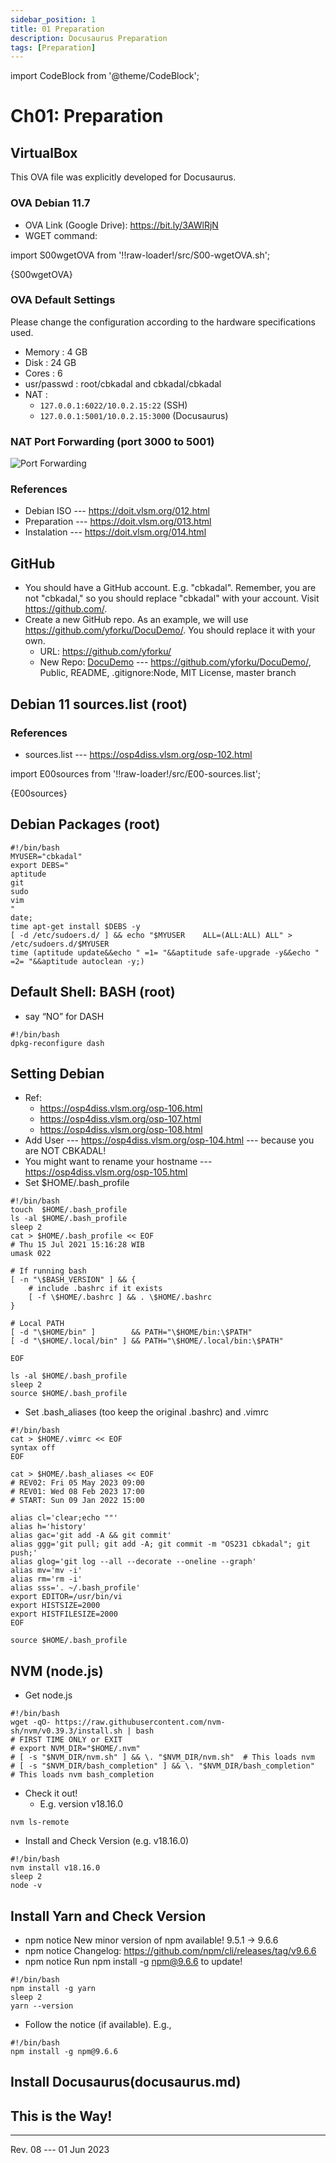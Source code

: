 ```yaml
---
sidebar_position: 1
title: 01 Preparation
description: Docusaurus Preparation
tags: [Preparation]
---
```

import CodeBlock from '@theme/CodeBlock';

# Ch01: Preparation

## VirtualBox

This OVA file was explicitly developed for Docusaurus.

### OVA Debian 11.7
* OVA Link (Google Drive): <https://bit.ly/3AWlRjN>
* WGET command:

import S00wgetOVA from '!!raw-loader!/src/S00-wgetOVA.sh';

<CodeBlock language="bash">{S00wgetOVA}</CodeBlock>

### OVA Default Settings

Please change the configuration according to the hardware specifications used.
* Memory     :  4 GB
* Disk       : 24 GB
* Cores      :  6
* usr/passwd : root/cbkadal and cbkadal/cbkadal
* NAT        : 
  * `127.0.0.1:6022/10.0.2.15:22` (SSH)
  * `127.0.0.1:5001/10.0.2.15:3000` (Docusaurus)

### NAT Port Forwarding (port 3000 to 5001)

![Port Forwarding](/img/debVBOX-034.jpg)

### References
* Debian ISO --- <https://doit.vlsm.org/012.html>
* Preparation --- <https://doit.vlsm.org/013.html>
* Instalation --- <https://doit.vlsm.org/014.html>

## GitHub
* You should have a GitHub account. E.g. "cbkadal".
  Remember, you are not "cbkadal," so you should replace "cbkadal" with your account.
  Visit <https://github.com/>.
* Create a new GitHub repo. As an example, we will use <https://github.com/yforku/DocuDemo/>.
  You should replace it with your own.
  * URL: <https://github.com/yforku/>
  * New Repo: [DocuDemo](https://github.com/yforku/DocuDemo/) --- <https://github.com/yforku/DocuDemo/>, Public, README, .gitignore:Node, MIT License, master branch

## Debian 11 sources.list (root)
### References
* sources.list --- <https://osp4diss.vlsm.org/osp-102.html>

import E00sources from '!!raw-loader!/src/E00-sources.list';

<CodeBlock language="bash">{E00sources}</CodeBlock>

## Debian Packages (root)

```
#!/bin/bash
MYUSER="cbkadal"
export DEBS="
aptitude
git
sudo
vim
"
date;
time apt-get install $DEBS -y
[ -d /etc/sudoers.d/ ] && echo "$MYUSER    ALL=(ALL:ALL) ALL" > /etc/sudoers.d/$MYUSER
time (aptitude update&&echo " =1= "&&aptitude safe-upgrade -y&&echo " =2= "&&aptitude autoclean -y;)

```

## Default Shell: BASH (root)
* say “NO” for DASH

```
#!/bin/bash
dpkg-reconfigure dash

```

## Setting Debian
* Ref:
  * <https://osp4diss.vlsm.org/osp-106.html>
  * <https://osp4diss.vlsm.org/osp-107.html>
  * <https://osp4diss.vlsm.org/osp-108.html>
* Add User --- <https://osp4diss.vlsm.org/osp-104.html> --- because you are NOT CBKADAL!
* You might want to rename your hostname --- <https://osp4diss.vlsm.org/osp-105.html>
* Set $HOME/.bash_profile

```
#!/bin/bash
touch  $HOME/.bash_profile
ls -al $HOME/.bash_profile
sleep 2
cat > $HOME/.bash_profile << EOF
# Thu 15 Jul 2021 15:16:28 WIB
umask 022

# If running bash
[ -n "\$BASH_VERSION" ] && {
    # include .bashrc if it exists
    [ -f \$HOME/.bashrc ] && . \$HOME/.bashrc
}

# Local PATH
[ -d "\$HOME/bin" ]        && PATH="\$HOME/bin:\$PATH"
[ -d "\$HOME/.local/bin" ] && PATH="\$HOME/.local/bin:\$PATH"

EOF

ls -al $HOME/.bash_profile
sleep 2
source $HOME/.bash_profile

```


* Set .bash_aliases (too keep the original .bashrc) and .vimrc

```
#!/bin/bash
cat > $HOME/.vimrc << EOF
syntax off
EOF

cat > $HOME/.bash_aliases << EOF
# REV02: Fri 05 May 2023 09:00
# REV01: Wed 08 Feb 2023 17:00
# START: Sun 09 Jan 2022 15:00

alias cl='clear;echo ""'
alias h='history'
alias gac='git add -A && git commit'
alias ggg='git pull; git add -A; git commit -m "OS231 cbkadal"; git push;'
alias glog='git log --all --decorate --oneline --graph'
alias mv='mv -i'
alias rm='rm -i'
alias sss='. ~/.bash_profile'
export EDITOR=/usr/bin/vi
export HISTSIZE=2000
export HISTFILESIZE=2000
EOF

source $HOME/.bash_profile

```

## NVM (node.js)

* Get node.js

```
#!/bin/bash
wget -qO- https://raw.githubusercontent.com/nvm-sh/nvm/v0.39.3/install.sh | bash
# FIRST TIME ONLY or EXIT
# export NVM_DIR="$HOME/.nvm"
# [ -s "$NVM_DIR/nvm.sh" ] && \. "$NVM_DIR/nvm.sh"  # This loads nvm
# [ -s "$NVM_DIR/bash_completion" ] && \. "$NVM_DIR/bash_completion"  # This loads nvm bash_completion

```

* Check it out!
  * E.g. version v18.16.0

```
nvm ls-remote

```

* Install and Check Version (e.g. v18.16.0)

```
#!/bin/bash
nvm install v18.16.0
sleep 2
node -v

```

## Install Yarn and Check Version
* npm notice New minor version of npm available! 9.5.1 -> 9.6.6
* npm notice Changelog: https://github.com/npm/cli/releases/tag/v9.6.6
* npm notice Run npm install -g npm@9.6.6 to update!

```
#!/bin/bash
npm install -g yarn
sleep 2
yarn --version

```

* Follow the notice (if available). E.g.,

```
#!/bin/bash
npm install -g npm@9.6.6 

```

## Install Docusaurus(docusaurus.md)

## This is the Way!


<hr />

Rev. 08 --- 01 Jun 2023

<!--
REV08: Thu 01 Jun 2023 20:00
REV07: Sun 28 May 2023 11:00
REV05: Thu 25 May 2023 07:00
REV03: Fri 05 May 2023 20:00
REV01: Wed 03 May 2023 20:00
START: Sat 29 Apr 2023 13:00
-->

